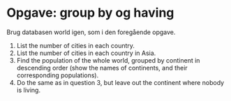 # Opgave: group by og having

Brug databasen world igen, som i den foregående opgave.

1. List the number of cities in each country.
2. List the number of cities in each country in Asia.
3. Find the population of the whole world, grouped by continent in descending order (show the names of continents, and their corresponding populations).
4. Do the same as in question 3, but leave out the continent where nobody is living.